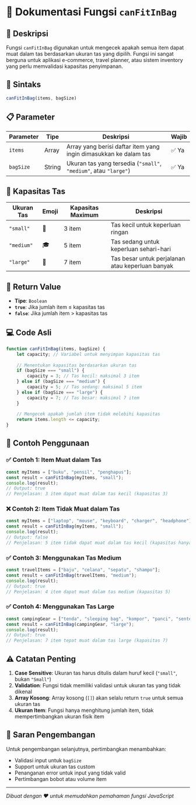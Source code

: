 # 🎒 Dokumentasi Fungsi `canFitInBag`

## 📝 Deskripsi

Fungsi `canFitInBag` digunakan untuk mengecek apakah semua item dapat muat dalam tas berdasarkan ukuran tas yang dipilih. Fungsi ini sangat berguna untuk aplikasi e-commerce, travel planner, atau sistem inventory yang perlu memvalidasi kapasitas penyimpanan.

## 🔧 Sintaks

```javascript
canFitInBag(items, bagSize)
```

## 📋 Parameter

| Parameter | Tipe | Deskripsi | Wajib |
|-----------|------|-----------|-------|
| `items` | Array | Array yang berisi daftar item yang ingin dimasukkan ke dalam tas | ✅ Ya |
| `bagSize` | String | Ukuran tas yang tersedia (`"small"`, `"medium"`, atau `"large"`) | ✅ Ya |

## 📏 Kapasitas Tas

| Ukuran Tas | Emoji | Kapasitas Maximum | Deskripsi |
|------------|-------|-------------------|-----------|
| `"small"` | 🎒 | 3 item | Tas kecil untuk keperluan ringan |
| `"medium"` | 🎓 | 5 item | Tas sedang untuk keperluan sehari-hari |
| `"large"` | 🧳 | 7 item | Tas besar untuk perjalanan atau keperluan banyak |

## 🔄 Return Value

- **Tipe**: `Boolean`
- **`true`**: Jika jumlah item ≤ kapasitas tas
- **`false`**: Jika jumlah item > kapasitas tas

## 💻 Code Asli

```javascript
function canFitInBag(items, bagSize) {
    let capacity; // Variabel untuk menyimpan kapasitas tas
    
    // Menentukan kapasitas berdasarkan ukuran tas
    if (bagSize === "small") {
        capacity = 3; // Tas kecil: maksimal 3 item
    } else if (bagSize === "medium") {
        capacity = 5; // Tas sedang: maksimal 5 item
    } else if (bagSize === "large") {
        capacity = 7; // Tas besar: maksimal 7 item
    }
    
    // Mengecek apakah jumlah item tidak melebihi kapasitas
    return items.length <= capacity;
}
```

## 🎯 Contoh Penggunaan

### ✅ Contoh 1: Item Muat dalam Tas

```javascript
const myItems = ["buku", "pensil", "penghapus"];
const result = canFitInBag(myItems, "small");
console.log(result);
// Output: true
// Penjelasan: 3 item dapat muat dalam tas kecil (kapasitas 3)
```

### ❌ Contoh 2: Item Tidak Muat dalam Tas

```javascript
const myItems = ["laptop", "mouse", "keyboard", "charger", "headphone"];
const result = canFitInBag(myItems, "small");
console.log(result);
// Output: false
// Penjelasan: 5 item tidak dapat muat dalam tas kecil (kapasitas hanya 3)
```

### ✅ Contoh 3: Menggunakan Tas Medium

```javascript
const travelItems = ["baju", "celana", "sepatu", "shampo"];
const result = canFitInBag(travelItems, "medium");
console.log(result);
// Output: true
// Penjelasan: 4 item dapat muat dalam tas medium (kapasitas 5)
```

### ✅ Contoh 4: Menggunakan Tas Large

```javascript
const campingGear = ["tenda", "sleeping bag", "kompor", "panci", "senter", "makanan", "air"];
const result = canFitInBag(campingGear, "large");
console.log(result);
// Output: true
// Penjelasan: 7 item tepat muat dalam tas large (kapasitas 7)
```

## ⚠️ Catatan Penting

1. **Case Sensitive**: Ukuran tas harus ditulis dalam huruf kecil (`"small"`, bukan `"Small"`)
2. **Validation**: Fungsi tidak memiliki validasi untuk ukuran tas yang tidak dikenal
3. **Array Kosong**: Array kosong (`[]`) akan selalu return `true` untuk semua ukuran tas
4. **Ukuran Item**: Fungsi hanya menghitung jumlah item, tidak mempertimbangkan ukuran fisik item

## 🔨 Saran Pengembangan

Untuk pengembangan selanjutnya, pertimbangkan menambahkan:
- Validasi input untuk `bagSize`
- Support untuk ukuran tas custom
- Penanganan error untuk input yang tidak valid
- Pertimbangan bobot atau volume item

---

*Dibuat dengan ❤️ untuk memudahkan pemahaman fungsi JavaScript*
